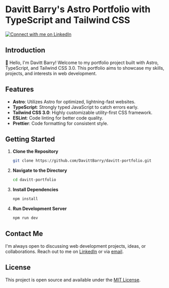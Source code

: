 # Davitt Barry's Astro Portfolio with TypeScript and Tailwind CSS

[![Connect with me on LinkedIn](https://img.shields.io/badge/LinkedIn-Connect%20with%20me-blue?style=social&logo=linkedin)](https://www.linkedin.com/in/davittbarry/)

## Introduction

👋 Hello, I'm Davitt Barry! Welcome to my portfolio project built with Astro, TypeScript, and Tailwind CSS 3.0. This portfolio aims to showcase my skills, projects, and interests in web development.

## Features

- **Astro**: Utilizes Astro for optimized, lightning-fast websites.
- **TypeScript**: Strongly typed JavaScript to catch errors early.
- **Tailwind CSS 3.0**: Highly customizable utility-first CSS framework.
- **ESLint**: Code linting for better code quality.
- **Prettier**: Code formatting for consistent style.

## Getting Started

1. **Clone the Repository**

    ```bash
    git clone https://github.com/DavittBarry/davitt-portfolio.git
    ```

2. **Navigate to the Directory**

    ```bash
    cd davitt-portfolio
    ```

3. **Install Dependencies**

    ```bash
    npm install
    ```

4. **Run Development Server**

    ```bash
    npm run dev
    ```

## Contact Me

I'm always open to discussing web development projects, ideas, or collaborations. Reach out to me on [LinkedIn](https://www.linkedin.com/in/davittbarry/) or via [email](mailto:davittbarry333@gmail.com).

## License

This project is open source and available under the [MIT License](LICENSE).

